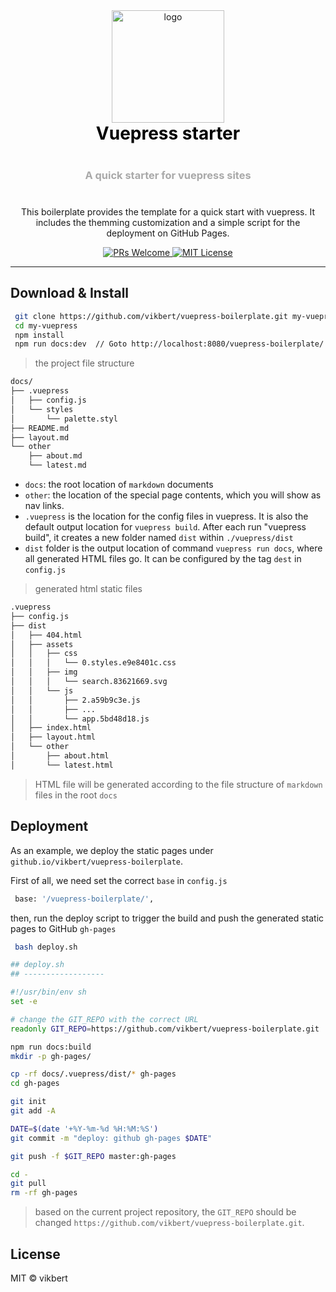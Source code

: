 <div align="center">
  <!-- Logo and title and sub-title -->
  <img src="https://vuepress.vuejs.org/hero.png" alt="logo" width="180"/>
  <h1 style="font-weight: bolder; color: black; margin-top: 0px">Vuepress starter</h1>
  <h3 style="color: darkgrey; margin: 40px 0"> 
    A quick starter for vuepress sites
  </h3>

  <!-- description of project -->
  <p>
    This boilerplate provides the template for a quick start with vuepress. It includes the themming customization and a simple script for the deployment on GitHub Pages.
  </p>

  <!-- github icons for PR and License -->
  <p>
    <a href="#">
      <img src="https://img.shields.io/badge/PRs-Welcome-brightgreen.svg?style=flat-square" alt="PRs Welcome">
    </a>
    <a href="#">
      <img src="https://img.shields.io/badge/License-MIT-brightgreen.svg?style=flat-square" alt="MIT License">
    </a>
  </p>
</div>

---

## Download & Install

```bash
 git clone https://github.com/vikbert/vuepress-boilerplate.git my-vuepress
 cd my-vuepress
 npm install
 npm run docs:dev  // Goto http://localhost:8080/vuepress-boilerplate/
```

> the project file structure
```bash
docs/
├── .vuepress
│   ├── config.js
│   └── styles
│       └── palette.styl
├── README.md
├── layout.md
└── other
    ├── about.md
    └── latest.md
```
- `docs`: the root location of `markdown` documents
- `other`: the location of the special page contents, which you will show as nav links.
- `.vuepress` is the location for the config files in vuepress. It is also the default output location for `vuepress build`. After each run "vuepress build", it creates a new folder named `dist` within `./vuepress/dist`
- `dist` folder is the output location of command `vuepress run docs`, where all generated HTML files go. It can be configured by the tag `dest` in `config.js`

> generated html static files
```bash
.vuepress
├── config.js
├── dist
│   ├── 404.html
│   ├── assets
│   │   ├── css
│   │   │   └── 0.styles.e9e8401c.css
│   │   ├── img
│   │   │   └── search.83621669.svg
│   │   └── js
│   │       ├── 2.a59b9c3e.js
│   │       ├── ...
│   │       └── app.5bd48d18.js
│   ├── index.html
│   ├── layout.html
│   └── other
│       ├── about.html
│       └── latest.html
```
> HTML file will be generated according to the file structure of `markdown` files in the root `docs`

## Deployment
As an example, we deploy the static pages under `github.io/vikbert/vuepress-boilerplate`.

First of all, we need set the correct `base` in `config.js`
```bash
 base: '/vuepress-boilerplate/', 
```

then, run the deploy script to trigger the build and push the generated static pages to GitHub `gh-pages`
```bash
 bash deploy.sh 
```

```bash
## deploy.sh
## ------------------

#!/usr/bin/env sh
set -e

# change the GIT_REPO with the correct URL
readonly GIT_REPO=https://github.com/vikbert/vuepress-boilerplate.git

npm run docs:build
mkdir -p gh-pages/

cp -rf docs/.vuepress/dist/* gh-pages
cd gh-pages

git init
git add -A

DATE=$(date '+%Y-%m-%d %H:%M:%S')
git commit -m "deploy: github gh-pages $DATE"

git push -f $GIT_REPO master:gh-pages

cd -
git pull
rm -rf gh-pages

```
> based on the current project repository, the `GIT_REPO` should be changed `https://github.com/vikbert/vuepress-boilerplate.git`.




## License

MIT © vikbert
